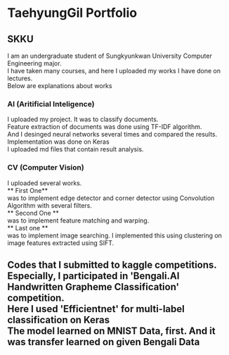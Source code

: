 <h1> TaehyungGil Portfolio </h1>
<h2>
SKKU
</h2>
<div>
I am an undergraduate student of Sungkyunkwan University Computer Engineering major. <br>
I have taken many courses, and here I uploaded my works I have done on lectures. <br>
Below are explanations about works <br>
</div>
<h3>
AI (Aritificial Inteligence)
</h3>
<div>
I uploaded my project. It was to classify documents. <br>
Feature extraction of documents was done using TF-IDF algorithm. <br>
And I desinged neural networks several times and compared the results.<br>
Implementation was done on Keras <br>
I uploaded md files that contain result analysis.
</div>
<h3>
CV (Computer Vision)
</h3>
<div>
I uploaded several works.</div>
** First One** <div> was to implement edge detector and corner detector using Convolution Algorithm with several filters. </div>
** Second One ** <div> was to implement feature matching and warping. </div>
** Last one ** <div> was to implement image searching. I implemented this using clustering on image features extracted using SIFT. </div>
<h2>
Codes that I submitted to kaggle competitions.<br>
Especially, I participated in 'Bengali.AI Handwritten Grapheme Classification' competition.<br>
Here I used 'Efficientnet' for multi-label classification on Keras<br>
The model learned on MNIST Data, first. And it was transfer learned on given Bengali Data<br>
</h2>
